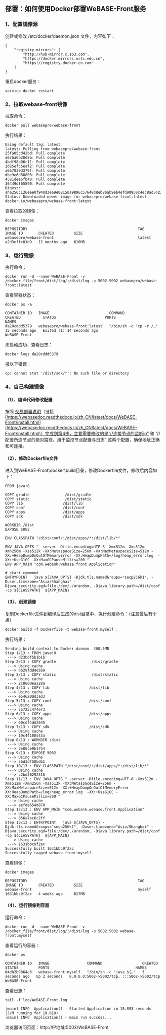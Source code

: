 ## 部署：如何使用Docker部署WeBASE-Front服务 

### 1、配置镜像源
创建或修改 /etc/docker/daemon.json 文件，内容如下：
```
{
    "registry-mirrors": [
        "http://hub-mirror.c.163.com",
        "https://docker.mirrors.ustc.edu.cn",
        "https://registry.docker-cn.com"
    ]
}
```
重启docker服务：

```
service docker restart
```



### 2、拉取webase-front镜像
拉取命令：
```
docker pull webasepro/webase-front
```
执行结果：

```
Using default tag: latest
latest: Pulling from webasepro/webase-front
25fa05cd42bd: Pull complete 
a67ba6b28d8a: Pull complete 
4bdf98e06c11: Pull complete 
2d85efc5eaf2: Pull complete 
a667039d379f: Pull complete 
dbe9e6d88803: Pull complete 
4581dee6fb48: Pull complete 
36449df65590: Pull complete 
Digest: sha256:126eee0f940d3ea9e08150a9896c57648d8eb8bab9eb4efd90930c4ec8ad5423
Status: Downloaded newer image for webasepro/webase-front:latest
docker.io/webasepro/webase-front:latest
```
查看拉取的镜像：

```
docker images
```

```
REPOSITORY                                                  TAG       IMAGE ID       CREATED         SIZE
webasepro/webase-front                                      latest    a2d3effc01d9   12 months ago   610MB
```

### 3、运行镜像
执行命令：

```
docker run -d --name WeBASE-Front -v /docker_file/front/dist/log/:/dist/log -p 5002:5002 webasepro/webase-front:latest
```
查看容器状态：

```
docker ps -a
```

```
CONTAINER ID   IMAGE                           COMMAND                  CREATED          STATUS                      PORTS                                       NAMES
da20cddd5379   webasepro/webase-front:latest   "/bin/sh -c 'cp -r /…"   15 seconds ago   Exited (1) 14 seconds ago                                               WeBASE-Front
```
未启动成功，查看日志：

```
docker logs da20cddd5379
```
报以下错误：
```
cp: cannot stat '/dist/sdk/*': No such file or directory
```

### 4、自己构建镜像
#### （1）、编译代码修改配置
  按照 [交易部署说明](https://webasedoc.readthedocs.io/zh_CN/latest/docs/WeBASE-Front/install.html)（链接[https://webasedoc.readthedocs.io/zh_CN/latest/docs/WeBASE-Front/install.html](https://webasedoc.readthedocs.io/zh_CN/latest/docs/WeBASE-Front/install.html)）完成到第4步，主要需要修改的是“//连接节点的监听ip” 和 “//配置所连节点的绝对路径，用于监控节点配置与日志” 这两个配置，确保地址正确和可连接。
  
  
#### （2）、修改Dockerfile文件
进入到WeBASE-Front\docker\build目录，修改Dockerfile文件，修改后内容如下：
```
FROM java:8

COPY gradle                /dist/gradle
COPY static                /dist/static
COPY lib                  /dist/lib
COPY conf                 /dist/conf
COPY apps                 /dist/apps
COPY sdk                  /dist/sdk

WORKDIR /dist
EXPOSE 5002

ENV CLASSPATH "/dist/conf/:/dist/apps/*:/dist/lib/*"

ENV JAVA_OPTS " -server -Dfile.encoding=UTF-8 -Xmx512m -Xms512m -Xmn256m -Xss512k -XX:MetaspaceSize=256m -XX:MaxMetaspaceSize=512m -XX:+HeapDumpOnOutOfMemoryError -XX:HeapDumpPath=/log/heap_error.log  -XX:+UseG1GC -XX:MaxGCPauseMillis=200 "
ENV APP_MAIN "com.webank.webase.front.Application"

# start commond
ENTRYPOINT   java ${JAVA_OPTS} -Djdk.tls.namedGroups="secp256k1", -Duser.timezone="Asia/Shanghai" -Djava.security.egd=file:/dev/./urandom, -Djava.library.path=/dist/conf -cp ${CLASSPATH}  ${APP_MAIN}
```

#### （3）、创建镜像
复制Dockerfile文件到编译后生成的dist目录中，执行创建命令：（注意最后有个点）
```
docker build -f Dockerfile -t webase-front:myself .
```
执行结果：

```
Sending build context to Docker daemon  360.5MB
Step 1/13 : FROM java:8
 ---> d23bdf5b1b1b
Step 2/13 : COPY gradle                /dist/gradle
 ---> Using cache
 ---> db29fdd4e5b9
Step 3/13 : COPY static                /dist/static
 ---> Using cache
 ---> 2c8800ea228a
Step 4/13 : COPY lib                  /dist/lib
 ---> Using cache
 ---> e54620dd3ad3
Step 5/13 : COPY conf                 /dist/conf
 ---> Using cache
 ---> 25725c474e73
Step 6/13 : COPY apps                 /dist/apps
 ---> Using cache
 ---> 60cdf4dd2645
Step 7/13 : COPY sdk                  /dist/sdk
 ---> Using cache
 ---> 19c44108d43a
Step 8/13 : WORKDIR /dist
 ---> Using cache
 ---> 2e00ce9b1744
Step 9/13 : EXPOSE 5002
 ---> Using cache
 ---> 56d3df58bdb1
Step 10/13 : ENV CLASSPATH "/dist/conf/:/dist/apps/*:/dist/lib/*"
 ---> Using cache
 ---> c2bd30292516
Step 11/13 : ENV JAVA_OPTS " -server -Dfile.encoding=UTF-8 -Xmx512m -Xms512m -Xmn256m -Xss512k -XX:MetaspaceSize=256m -XX:MaxMetaspaceSize=512m -XX:+HeapDumpOnOutOfMemoryError -XX:HeapDumpPath=/log/heap_error.log  -XX:+UseG1GC -XX:MaxGCPauseMillis=200 "
 ---> Using cache
 ---> aefde654d870
Step 12/13 : ENV APP_MAIN "com.webank.webase.front.Application"
 ---> Using cache
 ---> 856a7ec6c2ff
Step 13/13 : ENTRYPOINT   java ${JAVA_OPTS} -Djdk.tls.namedGroups="secp256k1", -Duser.timezone="Asia/Shanghai" -Djava.security.egd=file:/dev/./urandom, -Djava.library.path=/dist/conf -cp ${CLASSPATH}  ${APP_MAIN}
 ---> Using cache
 ---> 1631bbc9f2ac
Successfully built 1631bbc9f2ac
Successfully tagged webase-front:myself
```

查看镜像：

```
docker images
```

```
REPOSITORY                                                  TAG       IMAGE ID       CREATED         SIZE
webase-front                                                myself    1631bbc9f2ac   4 weeks ago     817MB
```

#### （4）、运行镜像到容器
运行命令：
```
docker run -d --name WeBASE-Front -v /docker_file/front/dist/log/:/dist/log -p 5002:5002 webase-front:myself
```

查看运行的容器：

```
docker ps
```
```
CONTAINER ID   IMAGE                 COMMAND                  CREATED         STATUS         PORTS                                       NAMES
04db2b9864e3   webase-front:myself   "/bin/sh -c 'java ${…"   3 seconds ago   Up 2 seconds   0.0.0.0:5002->5002/tcp, :::5002->5002/tcp   WeBASE-Front
```
查看日志：

```
tail -f log/WeBASE-Front.log
```

```
[main] INFO  Application() - Started Application in 18.893 seconds (JVM running for 19.618)
[main] INFO  Application() - main run success...
```

浏览器访问页面：http://IP地址:5002/WeBASE-Front
